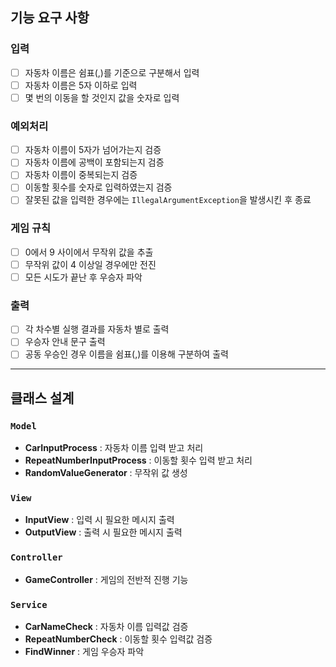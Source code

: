 ## 기능 요구 사항

### 입력
- [ ] 자동차 이름은 쉼표(,)를 기준으로 구분해서 입력
- [ ] 자동차 이름은 5자 이하로 입력
- [ ] 몇 번의 이동을 할 것인지 값을 숫자로 입력

### 예외처리
- [ ] 자동차 이름이 5자가 넘어가는지 검증
- [ ] 자동차 이름에 공백이 포함되는지 검증
- [ ] 자동차 이름이 중복되는지 검증
- [ ] 이동할 횟수를 숫자로 입력하였는지 검증
- [ ] 잘못된 값을 입력한 경우에는 `IllegalArgumentException`을 발생시킨 후 종료

### 게임 규칙
- [ ] 0에서 9 사이에서 무작위 값을 추출
- [ ] 무작위 값이 4 이상일 경우에만 전진
- [ ] 모든 시도가 끝난 후 우승자 파악

### 출력
- [ ] 각 차수별 실행 결과를 자동차 별로 출력
- [ ] 우승자 안내 문구 출력
- [ ] 공동 우승인 경우 이름을 쉼표(,)를 이용해 구분하여 출력

---
## 클래스 설계

### `Model`
- **CarInputProcess** : 자동차 이름 입력 받고 처리
- **RepeatNumberInputProcess** : 이동할 횟수 입력 받고 처리
- **RandomValueGenerator** : 무작위 값 생성

### `View`
- **InputView** : 입력 시 필요한 메시지 출력
- **OutputView** : 출력 시 필요한 메시지 출력

### `Controller`
- **GameController** : 게임의 전반적 진행 기능

### `Service`
- **CarNameCheck** : 자동차 이름 입력값 검증
- **RepeatNumberCheck** : 이동할 횟수 입력값 검증
- **FindWinner** : 게임 우승자 파악